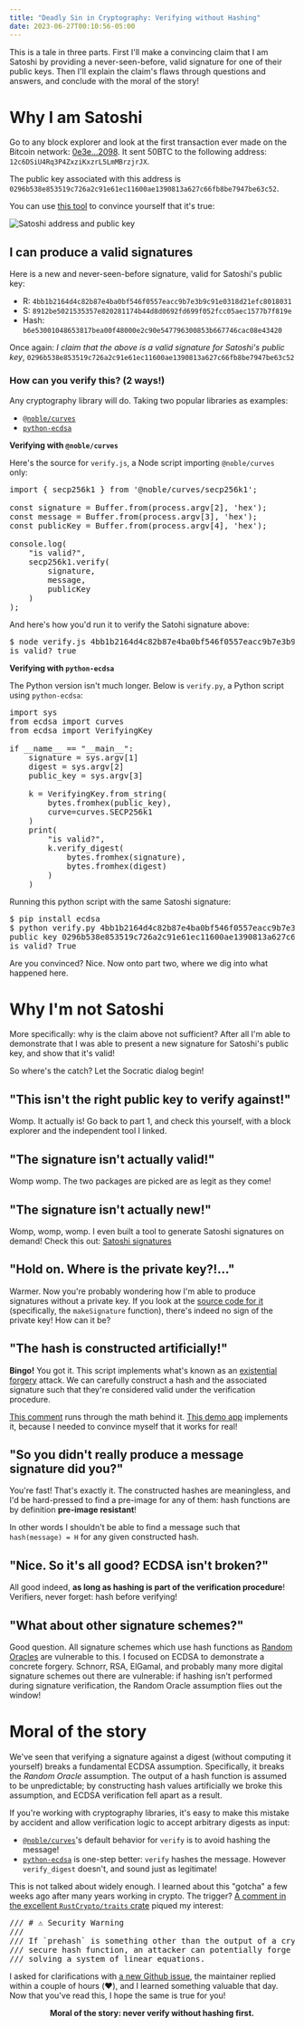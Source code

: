 ```yaml
---
title: "Deadly Sin in Cryptography: Verifying without Hashing"
date: 2023-06-27T00:10:56-05:00
---
```


This is a tale in three parts. First I'll make a convincing claim that I am
Satoshi by providing a never-seen-before, valid signature for one of their
public keys. Then I'll explain the claim's flaws through questions and answers,
and conclude with the moral of the story!

# Why I am Satoshi

Go to any block explorer and look at the first transaction ever made on the Bitcoin network:
[0e3e...2098](https://blockchair.com/bitcoin/transaction/0e3e2357e806b6cdb1f70b54c3a3a17b6714ee1f0e68bebb44a74b1efd512098).
It sent 50BTC to the following address: `12c6DSiU4Rq3P4ZxziKxzrL5LmMBrzjrJX`.

The public key associated with this address is `0296b538e853519c726a2c91e61ec11600ae1390813a627c66fb8be7947be63c52`.

You can use [this tool](https://iancoleman.io/bitcoin-key-compression/) to convince yourself that it's true:

![Satoshi address and public key](/img/satoshi-address-public-key.png)

## I can produce a valid signatures

Here is a new and never-seen-before signature, valid for Satoshi's public key:
* R: `4bb1b2164d4c82b87e4ba0bf546f0557eacc9b7e3b9c91e0318d21efc8018031`
* S: `8912be5021535357e820281174b44d8d0692fd699f052fcc05aec1577b7f819e`
* Hash: `b6e53001048653817bea00f48000e2c90e547796300853b667746cac08e43420`

Once again: _I claim that the above is a valid signature for Satoshi's public
key_, `0296b538e853519c726a2c91e61ec11600ae1390813a627c66fb8be7947be63c52`

### How can you verify this? (2 ways!)

Any cryptography library will do. Taking two popular libraries as examples:
* [`@noble/curves`](https://github.com/paulmillr/noble-curves)
* [`python-ecdsa`](https://github.com/tlsfuzzer/python-ecdsa/)

**Verifying with `@noble/curves`**

Here's the source for `verify.js`, a Node script importing `@noble/curves` only:
<pre class="brush:javascript">
import { secp256k1 } from '@noble/curves/secp256k1';

const signature = Buffer.from(process.argv[2], 'hex');
const message = Buffer.from(process.argv[3], 'hex');
const publicKey = Buffer.from(process.argv[4], 'hex');

console.log(
    "is valid?",
    secp256k1.verify(
        signature,
        message,
        publicKey
    )
);
</pre>

And here's how you'd run it to verify the Satohi signature above:
<pre class="brush:plain">
$ node verify.js 4bb1b2164d4c82b87e4ba0bf546f0557eacc9b7e3b9c91e0318d21efc80180318912be5021535357e820281174b44d8d0692fd699f052fcc05aec1577b7f819e b6e53001048653817bea00f48000e2c90e547796300853b667746cac08e43420 0296b538e853519c726a2c91e61ec11600ae1390813a627c66fb8be7947be63c52
is valid? true
</pre>

**Verifying with `python-ecdsa`**

The Python version isn't much longer. Below is `verify.py`, a Python script using `python-ecdsa`:
<pre class="brush:python">
import sys
from ecdsa import curves
from ecdsa import VerifyingKey

if __name__ == "__main__":
    signature = sys.argv[1]
    digest = sys.argv[2]
    public_key = sys.argv[3]
    
    k = VerifyingKey.from_string(
        bytes.fromhex(public_key),
        curve=curves.SECP256k1
    )
    print(
        "is valid?",
        k.verify_digest(
            bytes.fromhex(signature),
            bytes.fromhex(digest)
        )
    )
</pre>

Running this python script with the same Satoshi signature:
<pre class="brush:plain">
$ pip install ecdsa
$ python verify.py 4bb1b2164d4c82b87e4ba0bf546f0557eacc9b7e3b9c91e0318d21efc80180318912be5021535357e820281174b44d8d0692fd699f052fcc05aec1577b7f819e b6e53001048653817bea00f48000e2c90e547796300853b667746cac08e43420 0296b538e853519c726a2c91e61ec11600ae1390813a627c66fb8be7947be63c52
public key 0296b538e853519c726a2c91e61ec11600ae1390813a627c66fb8be7947be63c52
is valid? True
</pre>

Are you convinced? Nice. Now onto part two, where we dig into what happened here.

# Why I'm not Satoshi

More specifically: why is the claim above not sufficient? After all I'm able to
demonstrate that I was able to present a new signature for Satoshi's public
key, and show that it's valid!

So where's the catch? Let the Socratic dialog begin!

## "This isn't the right public key to verify against!"
Womp. It actually is! Go back to part 1, and check this yourself, with a block
explorer and the independent tool I linked.

## "The signature isn't actually valid!"
Womp womp. The two packages are picked are as legit as they come!

## "The signature isn't actually new!"
Womp, womp, womp. I even built a tool to generate Satoshi signatures on demand! Check this out: <a href="/labs/satoshi-signatures" target="_blank" rel="noopener">Satoshi signatures</a>

## "Hold on. Where is the private key?!..."
Warmer. Now you're probably wondering how I'm able to produce signatures without a private key. If
you look at the [source code for
it](http://localhost:1313/labs/satoshi-signatures/satoshi-signatures.js)
(specifically, the `makeSignature` function), there's indeed no sign of the private
key! How can it be?

## "The hash is constructed artificially!"
**Bingo!** You got it. This script implements what's known as an [existential
forgery](https://en.wikipedia.org/wiki/Digital_signature_forgery#Existential_forgery)
attack. We can carefully construct a hash and the associated signature such
that they're considered valid under the verification procedure.

[This
comment](https://github.com/RustCrypto/traits/issues/1323#issuecomment-1587803872)
runs through the math behind it. <a href="/labs/satoshi-signatures"
target="_blank" rel="noopener">This demo app</a> implements it, because I
needed to convince myself that it works for real!

## "So you didn't really produce a message signature did you?"
You're fast! That's exactly it. The constructed hashes are meaningless, and I'd
be hard-pressed to find a pre-image for any of them: hash functions are by
definition **pre-image resistant**!

In other words I shouldn't be able to find a message
such that `hash(message) = H` for any given constructed hash.

## "Nice. So it's all good? ECDSA isn't broken?"
All good indeed, **as long as hashing is part of the verification procedure**!
Verifiers, never forget: hash before verifying!

## "What about other signature schemes?"
Good question. All signature schemes which use hash functions as [Random
Oracles](https://en.wikipedia.org/wiki/Random_oracle) are vulnerable to this. I
focused on ECDSA to demonstrate a concrete forgery. Schnorr, RSA, ElGamal,
and probably many more digital signature schemes out there are vulnerable: if
hashing isn't performed during signature verification, the Random Oracle
assumption flies out the window!

# Moral of the story

We've seen that verifying a signature against a digest (without computing it
yourself) breaks a fundamental ECDSA assumption. Specifically, it breaks the
_Random Oracle_ assumption. The output of a hash function is assumed to be
unpredictable; by constructing hash values artificially we broke this
assumption, and ECDSA verification fell apart as a result.

If you're working with cryptography libraries, it's easy to make this mistake
by accident and allow verification logic to accept arbitrary digests as input:
* [`@noble/curves`](https://github.com/paulmillr/noble-curves)'s default
  behavior for `verify` is to avoid hashing the message!
* [`python-ecdsa`](https://github.com/tlsfuzzer/python-ecdsa/) is one-step
  better: `verify` hashes the message. However `verify_digest` doesn't, and
  sound just as legitimate!

This is not talked about widely enough. I learned about this "gotcha" a few
weeks ago after many years working in crypto. The trigger? [A comment in the
excellent `RustCrypto/traits`
crate](https://github.com/RustCrypto/traits/blob/3be350f2d482f8b275b66e1d40a96afc0724f050/signature/src/hazmat.rs#L64-L68)
piqued my interest:

<pre class="brush:plain">
/// # ⚠️ Security Warning
///
/// If `prehash` is something other than the output of a cryptographically
/// secure hash function, an attacker can potentially forge signatures by
/// solving a system of linear equations.
</pre>

I asked for clarifications with [a new Github
issue](https://github.com/RustCrypto/traits/issues/1323), the maintainer
replied within a couple of hours (❤️), and I learned something valuable that day.
Now that you've read this, I hope the same is true for you!

**<center>Moral of the story: never verify without hashing first.</center>**
